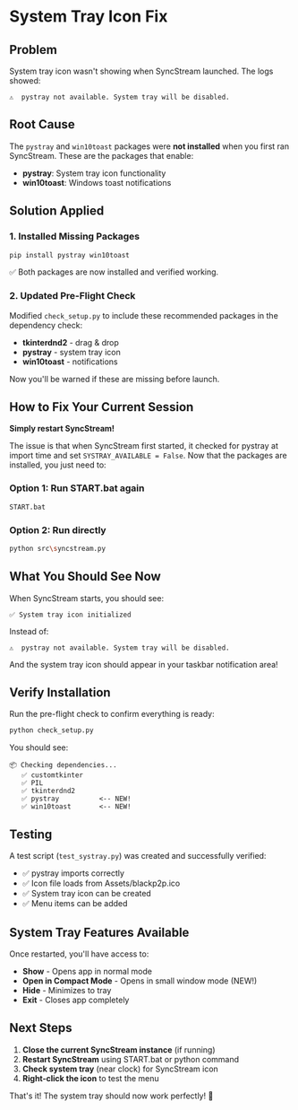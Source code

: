 # System Tray Icon Fix

## Problem

System tray icon wasn't showing when SyncStream launched. The logs showed:

```
⚠️  pystray not available. System tray will be disabled.
```

## Root Cause

The `pystray` and `win10toast` packages were **not installed** when you first ran SyncStream. These are the packages that enable:

- **pystray**: System tray icon functionality
- **win10toast**: Windows toast notifications

## Solution Applied

### 1. Installed Missing Packages

```bash
pip install pystray win10toast
```

✅ Both packages are now installed and verified working.

### 2. Updated Pre-Flight Check

Modified `check_setup.py` to include these recommended packages in the dependency check:

- **tkinterdnd2** - drag & drop
- **pystray** - system tray icon
- **win10toast** - notifications

Now you'll be warned if these are missing before launch.

## How to Fix Your Current Session

**Simply restart SyncStream!**

The issue is that when SyncStream first started, it checked for pystray at import time and set `SYSTRAY_AVAILABLE = False`. Now that the packages are installed, you just need to:

### Option 1: Run START.bat again

```bash
START.bat
```

### Option 2: Run directly

```bash
python src\syncstream.py
```

## What You Should See Now

When SyncStream starts, you should see:

```
✅ System tray icon initialized
```

Instead of:

```
⚠️  pystray not available. System tray will be disabled.
```

And the system tray icon should appear in your taskbar notification area!

## Verify Installation

Run the pre-flight check to confirm everything is ready:

```bash
python check_setup.py
```

You should see:

```
📦 Checking dependencies...
   ✅ customtkinter
   ✅ PIL
   ✅ tkinterdnd2
   ✅ pystray          <-- NEW!
   ✅ win10toast       <-- NEW!
```

## Testing

A test script (`test_systray.py`) was created and successfully verified:

- ✅ pystray imports correctly
- ✅ Icon file loads from Assets/blackp2p.ico
- ✅ System tray icon can be created
- ✅ Menu items can be added

## System Tray Features Available

Once restarted, you'll have access to:

- **Show** - Opens app in normal mode
- **Open in Compact Mode** - Opens in small window mode (NEW!)
- **Hide** - Minimizes to tray
- **Exit** - Closes app completely

## Next Steps

1. **Close the current SyncStream instance** (if running)
2. **Restart SyncStream** using START.bat or python command
3. **Check system tray** (near clock) for SyncStream icon
4. **Right-click the icon** to test the menu

That's it! The system tray should now work perfectly! 🎉
